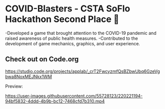# COVID-Blasters - CSTA SoFlo Hackathon Second Place 🥈

-Developed a game that brought attention to the COVID-19 pandemic and raised awareness of public health measures.
-Contributed to the development of game mechanics, graphics, and user experience.

## Check out on Code.org
https://studio.code.org/projects/applab/_crT2FwcyzmfQsBZbwUbq6GzeVgbwa8NoxMEJNkx1WM

Preview:

https://user-images.githubusercontent.com/55728123/220221194-94bf5832-4ddd-4b9b-bc12-7468cfd7b310.mp4

